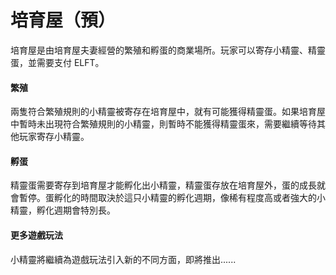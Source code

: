 # 培育屋（預）

培育屋是由培育屋夫妻經營的繁殖和孵蛋的商業場所。玩家可以寄存小精靈、精靈蛋，並需要支付 ELFT。

#### **繁殖**

兩隻符合繁殖規則的小精靈被寄存在培育屋中，就有可能獲得精靈蛋。如果培育屋中暫時未出現符合繁殖規則的小精靈，則暫時不能獲得精靈蛋來，需要繼續等待其他玩家寄存小精靈。

#### **孵蛋**

精靈蛋需要寄存到培育屋才能孵化出小精靈，精靈蛋存放在培育屋外，蛋的成長就會暫停。蛋孵化的時間取決於這只小精靈的孵化週期，像稀有程度高或者強大的小精靈，孵化週期會特別長。

#### **更多遊戲玩法**

小精靈將繼續為遊戲玩法引入新的不同方面，即將推出......

